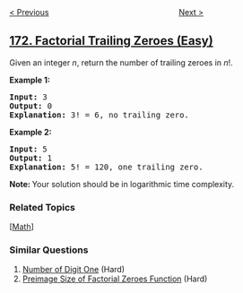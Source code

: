 <!--|This file generated by command(leetcode description); DO NOT EDIT.    |-->
<!--+----------------------------------------------------------------------+-->
<!--|@author    openset <openset.wang@gmail.com>                           |-->
<!--|@link      https://github.com/openset                                 |-->
<!--|@home      https://github.com/tonymontaro/leetcode-hints                        |-->
<!--+----------------------------------------------------------------------+-->

[< Previous](https://github.com/tonymontaro/leetcode-hints/tree/master/problems/excel-sheet-column-number "Excel Sheet Column Number")
　　　　　　　　　　　　　　　　
[Next >](https://github.com/tonymontaro/leetcode-hints/tree/master/problems/binary-search-tree-iterator "Binary Search Tree Iterator")

## [172. Factorial Trailing Zeroes (Easy)](https://leetcode.com/problems/factorial-trailing-zeroes "阶乘后的零")

<p>Given an integer <i>n</i>, return the number of trailing zeroes in <i>n</i>!.</p>

<p><strong>Example 1:</strong></p>

<pre>
<strong>Input:</strong> 3
<strong>Output:</strong> 0
<strong>Explanation:</strong>&nbsp;3! = 6, no trailing zero.</pre>

<p><strong>Example 2:</strong></p>

<pre>
<strong>Input:</strong> 5
<strong>Output:</strong> 1
<strong>Explanation:</strong>&nbsp;5! = 120, one trailing zero.</pre>

<p><b>Note: </b>Your solution should be in logarithmic time complexity.</p>

### Related Topics
  [[Math](https://github.com/tonymontaro/leetcode-hints/tree/master/tag/math/README.md)]

### Similar Questions
  1. [Number of Digit One](https://github.com/tonymontaro/leetcode-hints/tree/master/problems/number-of-digit-one) (Hard)
  1. [Preimage Size of Factorial Zeroes Function](https://github.com/tonymontaro/leetcode-hints/tree/master/problems/preimage-size-of-factorial-zeroes-function) (Hard)
